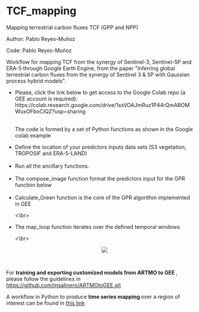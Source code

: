 # TCF_mapping
Mapping terrestrial carbon fluxes TCF (GPP and NPP)

Author: Pablo Reyes-Muñoz

Code: Pablo Reyes-Muñoz

Workflow for mapping TCF from the synergy of Sentinel-3, Sentinel-5P and ERA-5 through Google Earth Engine, from the paper "Inferring global terrestrial carbon fluxes from the synergy of Sentinel 3 & 5P with Gaussian process hybrid models".

<ol style='list-style-type:disc'> 
  <li> Please, click the link below to get access to the Google Colab repo (a GEE account is required): 
    https://colab.research.google.com/drive/1ssVOAJmRuz1P44rQmABOMWuxOFboCIQZ?usp=sharing </li>
  
  </br>
    
  The code is formed by a set of Python functions as shown in the Google colab example
  
  <li> Define the location of your predictors inputs data sets (S3 vegetation, TROPOSIF and ERA-5-LAND) </li>
  
  </br>
  
  <li> Run all the ancillary functions. </li>
  
  </br>
  
  <li> The compose_image function format the predictors input for the GPR function below </li>
  
  </br>

  <li> Calculate_Green function is the core of the GPR algorithm implemented in GEE </li>

  <\br>

  <li> The map_loop function iterates over the defined temporal windows  </li>

  <\br>
  
  <p style="text-align:center;"> <img src="https://github.com/psreyes/TCF_mapping/blob/main/GPP_globe_figures_paper.png"></p> 

  </br>
  
</ol>

For <b> training and exporting customized models from ARTMO to GEE </b>, please follow the guidelines in https://github.com/msalinero/ARTMOtoGEE.git

A workflow in Python to produce <b> time series mapping </b> over a region of interest can be found in <a href="https://colab.research.google.com/github/daviddkovacs/Global-EVT-maps/blob/main/Main%20Python%20script.ipynb"> this link</a>
